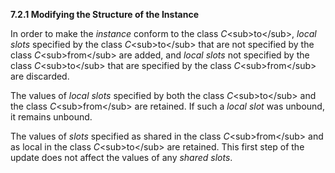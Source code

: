 **7.2.1 Modifying the Structure of the Instance** 

In order to make the *instance* conform to the class *C*\<sub\>to\</sub\>, *local slots* specified by the class *C*\<sub\>to\</sub\> that are not specified by the class *C*\<sub\>from\</sub\> are added, and *local slots* not specified by the class *C*\<sub\>to\</sub\> that are specified by the class *C*\<sub\>from\</sub\> are discarded. 

The values of *local slots* specified by both the class *C*\<sub\>to\</sub\> and the class *C*\<sub\>from\</sub\> are retained. If such a *local slot* was unbound, it remains unbound. 

The values of *slots* specified as shared in the class *C*\<sub\>from\</sub\> and as local in the class *C*\<sub\>to\</sub\> are retained. This first step of the update does not affect the values of any *shared slots*. 


